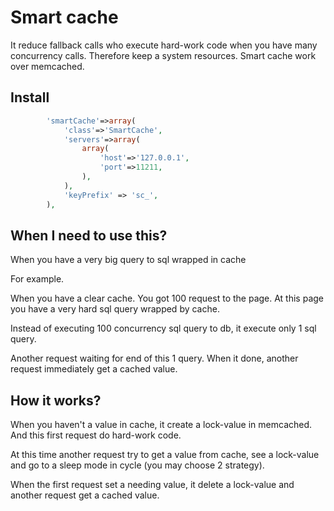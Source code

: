 Smart cache
===============

It reduce fallback calls who execute hard-work code when you have many concurrency calls. Therefore keep a system resources.
Smart cache work over memcached.


## Install

```php
        'smartCache'=>array(
            'class'=>'SmartCache',
            'servers'=>array(
                array(
                    'host'=>'127.0.0.1',
                    'port'=>11211,
                ),
            ),
            'keyPrefix' => 'sc_',
        ),
```



## When I need to use this?

When you have a very big query to sql wrapped in cache

For example.

When you have a clear cache. You got 100 request to the page. At this page you have a very hard sql query wrapped by cache.

Instead of executing 100 concurrency sql query to db, it execute only 1 sql query.

Another request waiting for end of this 1 query. When it done, another request immediately get a cached value.




## How it works?

When you haven't a value in cache, it create a lock-value in memcached. And this first request do hard-work code.

At this time another request try to get a value from cache, see a lock-value and go to a sleep mode in cycle (you may choose 2 strategy).

When the first request set a needing value, it delete a lock-value and another request get a cached value.
